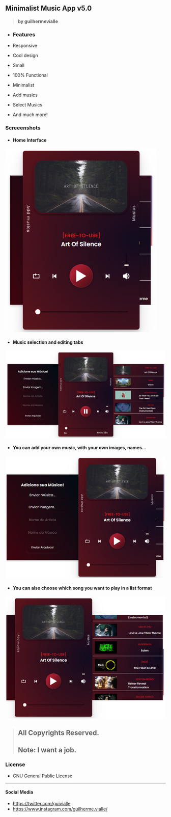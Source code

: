 ## Minimalist Music App v5.0 

> #### by guilhermevialle

-   ### Features

-   Responsive
-   Cool design
-   Small
-   100% Functional
-   Minimalist
-   Add musics
-   Select Musics
-   And much more!

   ### Screeenshots
   
   - #### Home Interface
   ![](https://github.com/guilhermevialle/MinimalistMusicPlayerv5.0/blob/main/Minimalist%20Music%20Player%20-%20v5.0/Screenshots/capture1.PNG)

   - #### Music selection and editing tabs
   ![](https://github.com/guilhermevialle/MinimalistMusicPlayerv5.0/blob/main/Minimalist%20Music%20Player%20-%20v5.0/Screenshots/capture.PNG)

   - #### You can add your own music, with your own images, names...
   ![](https://github.com/guilhermevialle/MinimalistMusicPlayerv5.0/blob/main/Minimalist%20Music%20Player%20-%20v5.0/Screenshots/capture2.PNG)
   
   - #### You can also choose which song you want to play in a list format
   ![](https://github.com/guilhermevialle/MinimalistMusicPlayerv5.0/blob/main/Minimalist%20Music%20Player%20-%20v5.0/Screenshots/capture3.PNG)

  > ## All Copyrights Reserved.
 > ## Note: I want a job.

   ### License

-   GNU General Public License

------------

#### Social Media

- https://twitter.com/guivialle
- https://www.instagram.com/guilherme.vialle/
